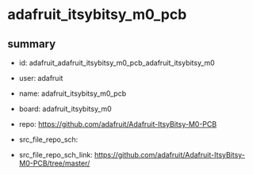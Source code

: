 # adafruit_itsybitsy_m0_pcb
 
## summary 
* id: adafruit_adafruit_itsybitsy_m0_pcb_adafruit_itsybitsy_m0
* user: adafruit
* name: adafruit_itsybitsy_m0_pcb
* board: adafruit_itsybitsy_m0
* repo: https://github.com/adafruit/Adafruit-ItsyBitsy-M0-PCB



* src_file_repo_sch: 
* src_file_repo_sch_link: https://github.com/adafruit/Adafruit-ItsyBitsy-M0-PCB/tree/master/






